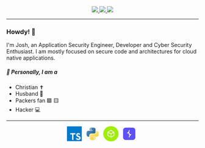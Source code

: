 <div align="center" id="linkBadges">
  <a href="https://www.linkedin.com/in/joshuatbeck/">
    <img src="https://img.shields.io/badge/LinkedIn-blue?logo=linkedin&logoColor=white&style=for-the-badge" />
  </a>
  <a href="https://www.youtube.com/@joshua-beck/videos">
    <img src="https://img.shields.io/badge/YouTube-red?style=for-the-badge&logo=youtube&logoColor=white" />
  </a>
  <a href="https://josh-beck.github.io">
    <img src="https://img.shields.io/badge/Portfolio-20232A?style=for-the-badge&logo=react&logoColor=61DAFB" />
  </a>
</div>

---


### Howdy! 👋

I'm Josh, an Application Security Engineer, Developer and Cyber Security Enthusiast. I am mostly focused on secure code and architectures for cloud native applications.


##### :palm_tree: Personally, I am a 
- Christian ✝️
- Husband 👫
- Packers fan :green_square: :yellow_square:
- Hacker 💻

---

<div align="center">
  <img src="https://github.com/devicons/devicon/blob/master/icons/typescript/typescript-plain.svg" title="TS" alt="Java" width="40" height="40"/>&nbsp;
  <img src="https://github.com/devicons/devicon/blob/master/icons/python/python-original.svg" title="Python" alt="React" width="40" height="40"/>&nbsp;
  <img src="/Assets/htb.svg" title="HackTheBox" alt="React" width="40" height="40"/>&nbsp;
  <img src="/Assets/burp.webp" title="Burp Suite" alt="React" width="40" height="40"/>&nbsp;
<!--   <img src="https://owasp.org/assets/images/logo.svg" title="OWASP" alt="React" width="40" height="40"/>&nbsp; -->
</div>
